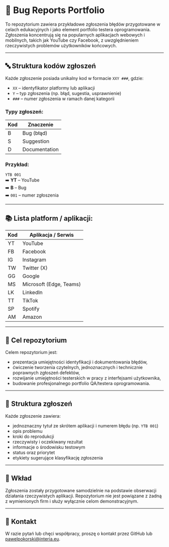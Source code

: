 # 🐞 Bug Reports Portfolio

To repozytorium zawiera przykładowe zgłoszenia błędów przygotowane w celach edukacyjnych i jako element portfolio testera oprogramowania. Zgłoszenia koncentrują się na popularnych aplikacjach webowych i mobilnych, takich jak YouTube czy Facebook, z uwzględnieniem rzeczywistych problemów użytkowników końcowych.

---

## 🔤 Struktura kodów zgłoszeń

Każde zgłoszenie posiada unikalny kod w formacie `XXY ###`, gdzie:

- `XX` – identyfikator platformy lub aplikacji  
- `Y`  – typ zgłoszenia (np. błąd, sugestia, usprawnienie)  
- `###` – numer zgłoszenia w ramach danej kategorii  

### Typy zgłoszeń:
| Kod | Znaczenie        |
|-----|------------------|
| B   | Bug (błąd)       |
| S   | Suggestion       |
| D   | Documentation    |

### Przykład:
`YTB 001`  
➡️ **YT** – YouTube  
➡️ **B** – Bug  
➡️ `001` – numer zgłoszenia  

---

## 📚 Lista platform / aplikacji:

| Kod | Aplikacja / Serwis        |
|-----|---------------------------|
| YT  | YouTube                   |
| FB  | Facebook                  |
| IG  | Instagram                 |
| TW  | Twitter (X)               |
| GG  | Google                    |
| MS  | Microsoft (Edge, Teams)  |
| LK  | LinkedIn                  |
| TT  | TikTok                    |
| SP  | Spotify                   |
| AM  | Amazon                    |
---

## 📝 Cel repozytorium

Celem repozytorium jest:
- prezentacja umiejętności identyfikacji i dokumentowania błędów,
- ćwiczenie tworzenia czytelnych, jednoznacznych i technicznie poprawnych zgłoszeń defektów,
- rozwijanie umiejętności testerskich w pracy z interfejsami użytkownika,
- budowanie profesjonalnego portfolio QA/testera oprogramowania.

---

## 📂 Struktura zgłoszeń

Każde zgłoszenie zawiera:
- jednoznaczny tytuł ze skrótem aplikacji i numerem błędu (np. `YTB 001`)
- opis problemu
- kroki do reprodukcji
- rzeczywisty i oczekiwany rezultat
- informacje o środowisku testowym
- status oraz priorytet
- etykiety sugerujące klasyfikację zgłoszenia

---

## 🤝 Wkład

Zgłoszenia zostały przygotowane samodzielnie na podstawie obserwacji działania rzeczywistych aplikacji. Repozytorium nie jest powiązane z żadną z wymienionych firm i służy wyłącznie celom demonstracyjnym.

---

## 📧 Kontakt

W razie pytań lub chęci współpracy, proszę o kontakt przez GitHub lub pawelpokorski@interia.eu.

